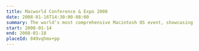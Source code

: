 ```yaml
---
title: Macworld Conference & Expo 2008
date: 2008-01-16T14:30:00-08:00
summary: The world’s most comprehensive Macintosh OS event, showcasing products and services for professionals involved in media and creative content development for corporate and home applications, as well as for consumers using the Mac at home.
start: 2008-01-14
end: 2008-01-18
placeId: 849vqhmx+pp
---
```

